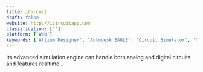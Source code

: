 ```yaml
---
title: iCircuit
draft: false 
website: http://icircuitapp.com
classification: ['']
platform: ['Web']
keywords: ['Altium Designer', 'Autodesk EAGLE', 'Circuit Simulator', 'Circuit Wizard', 'Deeds Suite', 'DipTrace', 'Electronics Workbench', 'Fritzing', 'KiCad', 'Ktechlab', 'LTspice', 'LibrePCB', 'Micro-Cap', 'Ngspice', 'Pepakura Designer', 'Proteus PCB design', 'QUCS', 'Qucs-S', 'Solve Elec', 'gEDA Project']
---
```

Its advanced simulation engine can handle both analog and digital circuits and features realtime...